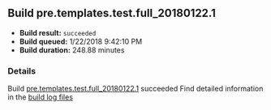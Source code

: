 ## Build pre.templates.test.full_20180122.1
- **Build result:** `succeeded`
- **Build queued:** 1/22/2018 9:42:10 PM
- **Build duration:** 248.88 minutes
### Details
Build [pre.templates.test.full_20180122.1](https://winappstudio.visualstudio.com/web/build.aspx?pcguid=a4ef43be-68ce-4195-a619-079b4d9834c2&builduri=vstfs%3a%2f%2f%2fBuild%2fBuild%2f24745) succeeded
Find detailed information in the [build log files](https://uwpctdiags.blob.core.windows.net/buildlogs/pre.templates.test.full_20180122.1_logs.zip)
